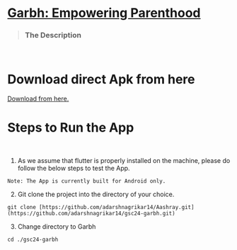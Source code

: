 [<h1>Garbh: Empowering Parenthood</h1>](https://github.com/adarshnagrikar14/gsc24-garbh/)
> <h3>The Description</h3>
<br>
<h1>Download direct Apk from here</h1>
<a href="#">Download from here.</a>

<br>
<h1>Steps to Run the App</h1>
<br>

1. As we assume that flutter is properly installed on the machine, please do follow the below steps to test the App.
```
Note: The App is currently built for Android only.
```
2. Git clone the project into the directory of your choice.
```
git clone [https://github.com/adarshnagrikar14/Aashray.git](https://github.com/adarshnagrikar14/gsc24-garbh.git)
```
3. Change directory to Garbh
```
cd ./gsc24-garbh
```
